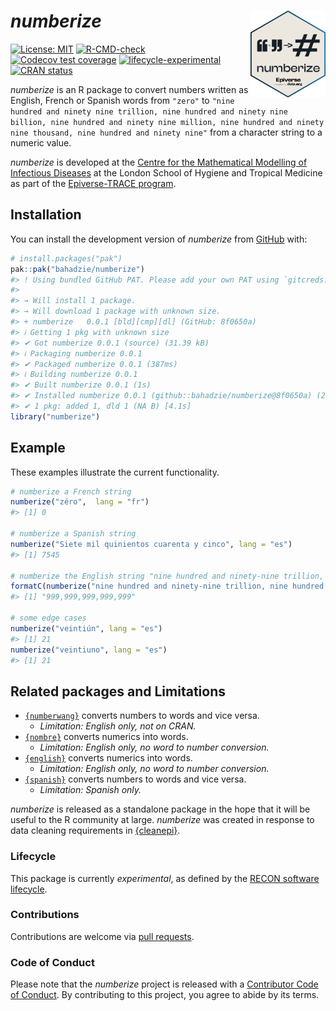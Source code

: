 
<!-- README.md is generated from README.Rmd. Please edit that file. -->
<!-- The code to render this README is stored in .github/workflows/render-readme.yaml -->
<!-- Variables marked with double curly braces will be transformed beforehand: -->
<!-- `packagename` is extracted from the DESCRIPTION file -->
<!-- `gh_repo` is extracted via a special environment variable in GitHub Actions -->

# *numberize* <img src="man/figures/logo.svg" align="right" width="120" />

<!-- badges: start -->

[![License:
MIT](https://img.shields.io/badge/License-MIT-yellow.svg)](https://opensource.org/license/mit/)
[![R-CMD-check](https://github.com/bahadzie/dockertest/actions/workflows/R-CMD-check.yaml/badge.svg)](https://github.com/bahadzie/dockertest/actions/workflows/R-CMD-check.yaml)
[![Codecov test
coverage](https://codecov.io/gh/bahadzie/dockertest/branch/main/graph/badge.svg)](https://app.codecov.io/gh/bahadzie/dockertest?branch=main)
[![lifecycle-experimental](https://www.reconverse.org/images/badge-experimental.svg)](https://www.reconverse.org/lifecycle.html#experimental)
[![CRAN
status](https://www.r-pkg.org/badges/version/numberize)](https://CRAN.R-project.org/package=numberize)

<!-- badges: end -->

*numberize* is an R package to convert numbers written as English,
French or Spanish words from `"zero"` to
`"nine hundred and ninety nine trillion, nine hundred and ninety nine billion, nine hundred and ninety nine million, nine hundred and ninety nine thousand, nine hundred and ninety nine"`
from a character string to a numeric value.

<!-- This sentence is optional and can be removed -->

*numberize* is developed at the [Centre for the Mathematical Modelling
of Infectious
Diseases](https://www.lshtm.ac.uk/research/centres/centre-mathematical-modelling-infectious-diseases)
at the London School of Hygiene and Tropical Medicine as part of the
[Epiverse-TRACE program](https://data.org/initiatives/epiverse/).

## Installation

You can install the development version of *numberize* from
[GitHub](https://github.com/) with:

``` r
# install.packages("pak")
pak::pak("bahadzie/numberize")
#> ! Using bundled GitHub PAT. Please add your own PAT using `gitcreds::gitcreds_set()`.
#> 
#> → Will install 1 package.
#> → Will download 1 package with unknown size.
#> + numberize   0.0.1 [bld][cmp][dl] (GitHub: 8f0650a)
#> ℹ Getting 1 pkg with unknown size
#> ✔ Got numberize 0.0.1 (source) (31.39 kB)
#> ℹ Packaging numberize 0.0.1
#> ✔ Packaged numberize 0.0.1 (387ms)
#> ℹ Building numberize 0.0.1
#> ✔ Built numberize 0.0.1 (1s)
#> ✔ Installed numberize 0.0.1 (github::bahadzie/numberize@8f0650a) (28ms)
#> ✔ 1 pkg: added 1, dld 1 (NA B) [4.1s]
library("numberize")
```

## Example

These examples illustrate the current functionality.

``` r
# numberize a French string
numberize("zéro",  lang = "fr")
#> [1] 0

# numberize a Spanish string
numberize("Siete mil quinientos cuarenta y cinco", lang = "es")
#> [1] 7545

# numberize the English string "nine hundred and ninety-nine trillion, nine hundred and ninety-nine billion, nine hundred and ninety-nine million, nine hundred and ninety-nine thousand, nine hundred and ninety-nine" # nolint: line_length_linter.
formatC(numberize("nine hundred and ninety-nine trillion, nine hundred and ninety-nine billion, nine hundred and ninety-nine million, nine hundred and ninety-nine thousand, nine hundred and ninety-nine"), big.mark = ",", format = "fg") # nolint: line_length_linter.
#> [1] "999,999,999,999,999"

# some edge cases
numberize("veintiún", lang = "es")
#> [1] 21
numberize("veintiuno", lang = "es")
#> [1] 21
```

## Related packages and Limitations

- [`{numberwang}`](https://github.com/coolbutuseless/numberwang)
  converts numbers to words and vice versa.
  - *Limitation: English only, not on CRAN.*
- [`{nombre}`](https://cran.r-project.org/web/packages/nombre/index.html)
  converts numerics into words.
  - *Limitation: English only, no word to number conversion.*
- [`{english}`](https://cran.r-project.org/web/packages/english/index.html)
  converts numerics into words.
  - *Limitation: English only, no word to number conversion.*
- [`{spanish}`](https://cran.r-project.org/web/packages/spanish/index.html)
  converts numbers to words and vice versa.
  - *Limitation: Spanish only.*

*numberize* is released as a standalone package in the hope that it will
be useful to the R community at large. *numberize* was created in
response to data cleaning requirements in
[{cleanepi}](https://github.com/epiverse-trace/cleanepi).

### Lifecycle

This package is currently *experimental*, as defined by the [RECON
software lifecycle](https://www.reconverse.org/lifecycle.html).

### Contributions

Contributions are welcome via [pull
requests](https://github.com/bahadzie/dockertest/pulls).

### Code of Conduct

Please note that the *numberize* project is released with a [Contributor
Code of
Conduct](https://github.com/epiverse-trace/.github/blob/main/CODE_OF_CONDUCT.md).
By contributing to this project, you agree to abide by its terms.
